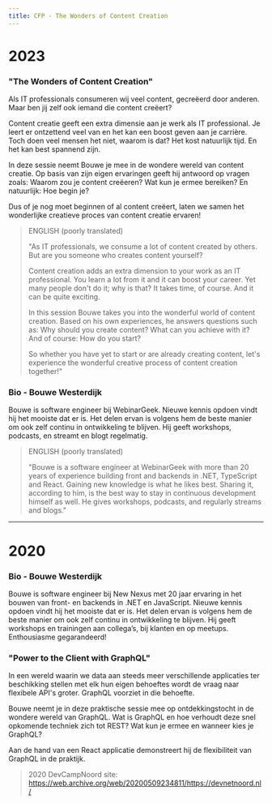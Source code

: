 ```yaml
---
title: CFP - The Wonders of Content Creation
---
```


# 2023

### "The Wonders of Content Creation"

Als IT professionals consumeren wij veel content, gecreëerd door anderen. Maar ben jij zelf ook iemand die content creëert?

Content creatie geeft een extra dimensie aan je werk als IT professional. Je leert er ontzettend veel van en het kan een boost geven aan je carrière. Toch doen veel mensen het niet, waarom is dat? Het kost natuurlijk tijd. En het kan best spannend zijn.

In deze sessie neemt Bouwe je mee in de wondere wereld van content creatie. Op basis van zijn eigen ervaringen geeft hij antwoord op vragen zoals: Waarom zou je content creëeren? Wat kun je ermee bereiken? En natuurlijk: Hoe begin je?

Dus of je nog moet beginnen of al content creëert, laten we samen het wonderlijke creatieve proces van content creatie ervaren!

> ENGLISH (poorly translated)
>
> "As IT professionals, we consume a lot of content created by others. But are you someone who creates content yourself?
>
> Content creation adds an extra dimension to your work as an IT professional. You learn a lot from it and it can boost your career. Yet many people don't do it; why is that? It takes time, of course. And it can be quite exciting.
>
> In this session Bouwe takes you into the wonderful world of content creation. Based on his own experiences, he answers questions such as: Why should you create content? What can you achieve with it? And of course: How do you start?
>
> So whether you have yet to start or are already creating content, let's experience the wonderful creative process of content creation together!"

### Bio - Bouwe Westerdijk

Bouwe is software engineer bij WebinarGeek. Nieuwe kennis opdoen vindt hij het mooiste dat er is. Het delen ervan is volgens hem de beste manier om ook zelf continu in ontwikkeling te blijven. Hij geeft workshops, podcasts, en streamt en blogt regelmatig.

> ENGLISH (poorly translated)
>
> "Bouwe is a software engineer at WebinarGeek with more than 20 years of experience building front and backends in .NET, TypeScript and React. Gaining new knowledge is what he likes best. Sharing it, according to him, is the best way to stay in continuous development himself as well. He gives workshops, podcasts, and regularly streams and blogs."

---

# 2020

### Bio - Bouwe Westerdijk

Bouwe is software engineer bij New Nexus met 20 jaar ervaring in het bouwen van front- en backends in .NET en JavaScript. Nieuwe kennis opdoen vindt hij het mooiste dat er is. Het delen ervan is volgens hem de beste manier om ook zelf continu in ontwikkeling te blijven. Hij geeft workshops en trainingen aan collega’s, bij klanten en op meetups. Enthousiasme gegarandeerd!

### "Power to the Client with GraphQL"

In een wereld waarin we data aan steeds meer verschillende applicaties ter beschikking stellen met elk hun eigen behoeftes wordt de vraag naar flexibele API's groter. GraphQL voorziet in die behoefte.

Bouwe neemt je in deze praktische sessie mee op ontdekkingstocht in de wondere wereld van GraphQL. Wat is GraphQL en hoe verhoudt deze snel opkomende techniek zich tot REST? Wat kun je ermee en wanneer kies je GraphQL?

Aan de hand van een React applicatie demonstreert hij de flexibiliteit van GraphQL in de praktijk.

> 2020 DevCampNoord site: https://web.archive.org/web/20200509234811/https://devnetnoord.nl/
